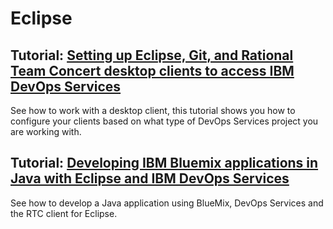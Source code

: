 # Eclipse

## Tutorial: [Setting up Eclipse, Git, and Rational Team Concert desktop clients to access IBM DevOps Services](/tutorials/clients)
See how to work with a desktop client, this tutorial shows you how to configure your clients based on what type of DevOps Services project you are working with. 


## Tutorial: [Developing IBM Bluemix applications in Java with Eclipse and IBM DevOps Services](/tutorials/jazzrtc)
See how to develop a Java application using BlueMix, DevOps Services and the RTC client for Eclipse.